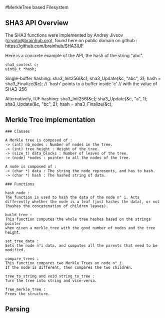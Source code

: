 #MerkleTree based Filesystem

## SHA3 API Overview

The SHA3 functions were implemented by Andrey Jivsov (crypto@brainhub.org), found here on public domain on github : https://github.com/brainhub/SHA3IUF

Here is a concrete example of the API, the hash of the string "abc".

    sha3_context c;
    uint8_t *hash;

Single-buffer hashing:
    sha3_Init256(&c);
    sha3_Update(&c, "abc", 3);
    hash = sha3_Finalize(&c);
    // 'hash' points to a buffer inside 'c'
    // with the value of SHA3-256

Alternatively, IUF hashing:
    sha3_Init256(&c);
    sha3_Update(&c, "a", 1);
    sha3_Update(&c, "bc", 2);
    hash = sha3_Finalize(&c);

## Merkle Tree implementation

    ### Classes

    A Merkle tree is composed of :
    -> (int) nb_nodes : Number of nodes in the tree.
    -> (int) tree_height : Height of the tree.
    -> (size_t) data_blocks : Number of leaves of the tree.
    -> (node) *nodes : pointer to all the nodes of the tree.

    A node is composed of :
    -> (char *) data : The string the node represents, and has to hash.
    -> (char *) hash : The hashed string of data.

    ### Functions

    hash_node :
    The function is used to hash the data of the node n° i. Acts differently whether the node is a leaf (just hashes the data), or not (hashes the concatenation of children leaves).

    build_tree :
    This function computes the whole tree hashes based on the strings pointer
    when given a merkle_tree with the good number of nodes and the tree height.

    set_tree_data :
    Sets the node n°i data, and computes all the parents that need to be modified.

    compare_trees :
    This function compares two Merkle Trees on node n° i.
    If the node is different, then compares the two children.

    tree_to_string and void string_to_tree :
    Turn the tree into string and vice-versa.

    free_merkle_tree :
    Frees the structure.

## Parsing
